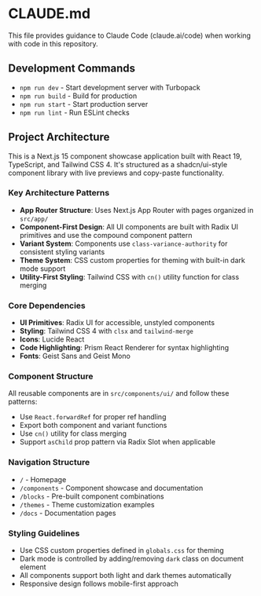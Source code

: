 # CLAUDE.md

This file provides guidance to Claude Code (claude.ai/code) when working with code in this repository.

## Development Commands

- `npm run dev` - Start development server with Turbopack
- `npm run build` - Build for production
- `npm run start` - Start production server
- `npm run lint` - Run ESLint checks

## Project Architecture

This is a Next.js 15 component showcase application built with React 19, TypeScript, and Tailwind CSS 4. It's structured as a shadcn/ui-style component library with live previews and copy-paste functionality.

### Key Architecture Patterns

- **App Router Structure**: Uses Next.js App Router with pages organized in `src/app/`
- **Component-First Design**: All UI components are built with Radix UI primitives and use the compound component pattern
- **Variant System**: Components use `class-variance-authority` for consistent styling variants
- **Theme System**: CSS custom properties for theming with built-in dark mode support
- **Utility-First Styling**: Tailwind CSS with `cn()` utility function for class merging

### Core Dependencies

- **UI Primitives**: Radix UI for accessible, unstyled components
- **Styling**: Tailwind CSS 4 with `clsx` and `tailwind-merge`
- **Icons**: Lucide React
- **Code Highlighting**: Prism React Renderer for syntax highlighting
- **Fonts**: Geist Sans and Geist Mono

### Component Structure

All reusable components are in `src/components/ui/` and follow these patterns:
- Use `React.forwardRef` for proper ref handling
- Export both component and variant functions
- Use `cn()` utility for class merging
- Support `asChild` prop pattern via Radix Slot when applicable

### Navigation Structure

- `/` - Homepage
- `/components` - Component showcase and documentation
- `/blocks` - Pre-built component combinations
- `/themes` - Theme customization examples
- `/docs` - Documentation pages

### Styling Guidelines

- Use CSS custom properties defined in `globals.css` for theming
- Dark mode is controlled by adding/removing `dark` class on document element
- All components support both light and dark themes automatically
- Responsive design follows mobile-first approach